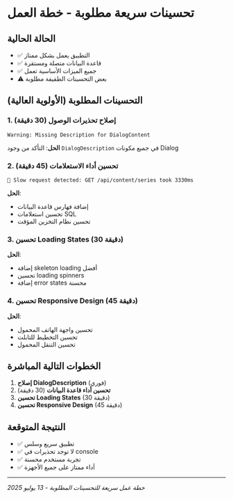 # تحسينات سريعة مطلوبة - خطة العمل

## الحالة الحالية
- ✅ التطبيق يعمل بشكل ممتاز
- ✅ قاعدة البيانات متصلة ومستقرة
- ✅ جميع الميزات الأساسية تعمل
- ⚠️ بعض التحسينات الطفيفة مطلوبة

## التحسينات المطلوبة (الأولوية العالية)

### 1. إصلاح تحذيرات الوصول (30 دقيقة)
```
Warning: Missing Description for DialogContent
```
**الحل**: التأكد من وجود `DialogDescription` في جميع مكونات Dialog

### 2. تحسين أداء الاستعلامات (45 دقيقة)
```
🐌 Slow request detected: GET /api/content/series took 3330ms
```
**الحل**: 
- إضافة فهارس قاعدة البيانات
- تحسين استعلامات SQL
- تحسين نظام التخزين المؤقت

### 3. تحسين Loading States (30 دقيقة)
**الحل**:
- إضافة skeleton loading أفضل
- تحسين loading spinners
- إضافة error states محسنة

### 4. تحسين Responsive Design (45 دقيقة)
**الحل**:
- تحسين واجهة الهاتف المحمول
- تحسين التخطيط للتابلت
- تحسين التنقل المحمول

## الخطوات التالية المباشرة

1. **إصلاح DialogDescription** (فوري)
2. **تحسين أداء قاعدة البيانات** (30 دقيقة)
3. **تحسين Loading States** (30 دقيقة)
4. **تحسين Responsive Design** (45 دقيقة)

## النتيجة المتوقعة
- ✅ تطبيق سريع وسلس
- ✅ لا توجد تحذيرات في console
- ✅ تجربة مستخدم محسنة
- ✅ أداء ممتاز على جميع الأجهزة

---
*خطة عمل سريعة للتحسينات المطلوبة - 13 يوليو 2025*